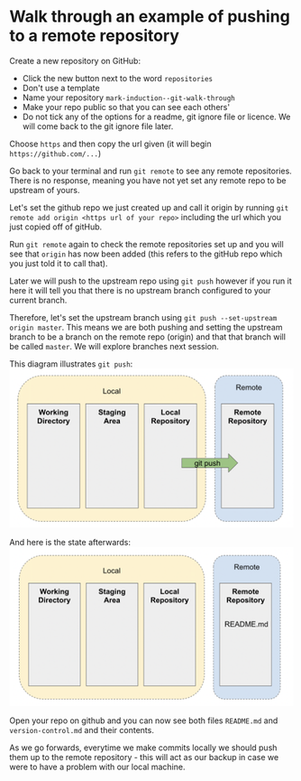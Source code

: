 

# Walk through an example of pushing to a remote repository

Create a new repository on GitHub:

- Click the new button next to the word `repositories`
- Don't use a template
- Name your repository `mark-induction--git-walk-through`
- Make your repo public so that you can see each others'
- Do not tick any of the options for a readme, git ignore file or licence. We will come back to the git ignore file later.

Choose `https` and then copy the url given (it will begin `https://github.com/...`)

Go back to your terminal and run `git remote` to see any remote repositories. There is no response, meaning you have not yet set any remote repo to be upstream of yours.

Let's set the github repo we just created up and call it origin by running `git remote add origin <https url of your repo>` including the url which you just copied off of gitHub. 

Run `git remote` again to check the remote repositories set up and you will see that `origin` has now been added (this refers to the gitHub repo which you just told it to call that).

Later we will push to the upstream repo using `git push` however if you run it here it will tell you that there is no upstream branch configured to your current branch. 

Therefore, let's set the upstream branch using `git push --set-upstream origin master`. This means we are both pushing and setting the upstream branch to be a branch on the remote repo (origin) and that that branch will be called `master`. We will explore branches next session.

This diagram illustrates `git push`:
![git-push.png](./images/git-push.png)

And here is the state afterwards:
![remote-repo.png](./images/remote-repo.png)

Open your repo on github and you can now see both files `README.md` and `version-control.md` and their contents.

As we go forwards, everytime we make commits locally we should push them up to the remote repository - this will act as our backup in case we were to have a problem with our local machine.